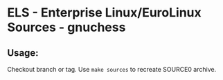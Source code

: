 # ELS - Enterprise Linux/EuroLinux Sources - gnuchess
 
## Usage:
  Checkout branch or tag. Use `make sources` to recreate  SOURCE0 archive.
